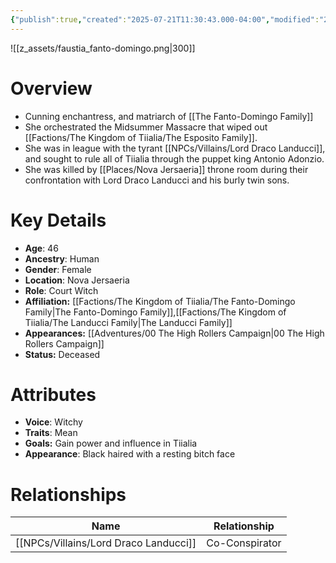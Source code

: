 ```yaml
---
{"publish":true,"created":"2025-07-21T11:30:43.000-04:00","modified":"2025-10-17T10:26:11.910-04:00","published":"2025-10-17T10:26:11.910-04:00","cssclasses":"","Age":"46","Ancestry":["Human"],"Gender":"Female","Location":["Nova Jersaeria"],"Role":["Court Witch"],"Affiliation":["[[Factions/The Kingdom of Tiialia/The Fanto-Domingo Family]]","[[The Landucci Family]]"],"Appearances":["[[00 The High Rollers Campaign]]"],"Status":"Deceased"}
---
```


![[z_assets/faustia_fanto-domingo.png|300]]

# Overview
- Cunning enchantress, and matriarch of [[The Fanto-Domingo Family]]
- She orchestrated the Midsummer Massacre that wiped out [[Factions/The Kingdom of Tiialia/The Esposito Family]].
- She was in league with the tyrant [[NPCs/Villains/Lord Draco Landucci]], and sought to rule all of Tiialia through the puppet king Antonio Adonzio.
- She was killed by [[Places/Nova Jersaeria]] throne room during their confrontation with Lord Draco Landucci and his burly twin sons.

# Key Details
- **Age**: 46
- **Ancestry**: Human
- **Gender**: Female
- **Location**: Nova Jersaeria
- **Role**: Court Witch
- **Affiliation:** [[Factions/The Kingdom of Tiialia/The Fanto-Domingo Family\|The Fanto-Domingo Family]],[[Factions/The Kingdom of Tiialia/The Landucci Family\|The Landucci Family]]
- **Appearances:** [[Adventures/00 The High Rollers Campaign\|00 The High Rollers Campaign]]
- **Status:** Deceased

# Attributes
- **Voice**: Witchy
- **Traits**: Mean
- **Goals:** Gain power and influence in Tiialia
- **Appearance**: Black haired with a resting bitch face

# Relationships

| Name                    | Relationship   |
| ----------------------- | -------------- |
| [[NPCs/Villains/Lord Draco Landucci]] | Co-Conspirator |
